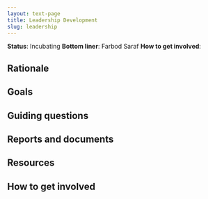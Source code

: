```yaml
---
layout: text-page
title: Leadership Development
slug: leadership
---
```


**Status**: Incubating
**Bottom liner**: Farbod Saraf
**How to get involved**:  

## Rationale

## Goals

## Guiding questions

## Reports and documents

## Resources

## How to get involved
